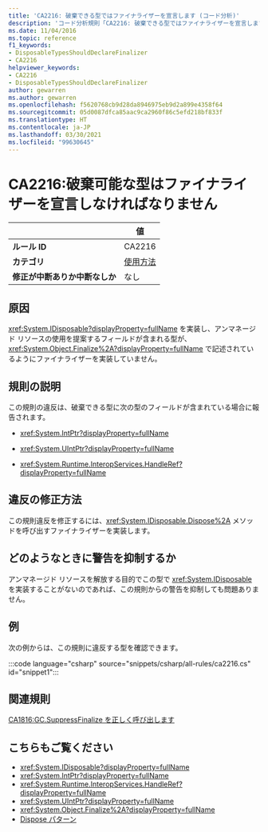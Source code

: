 ```yaml
---
title: 'CA2216: 破棄できる型ではファイナライザーを宣言します (コード分析)'
description: 'コード分析規則「CA2216: 破棄できる型ではファイナライザーを宣言します」について説明します'
ms.date: 11/04/2016
ms.topic: reference
f1_keywords:
- DisposableTypesShouldDeclareFinalizer
- CA2216
helpviewer_keywords:
- CA2216
- DisposableTypesShouldDeclareFinalizer
author: gewarren
ms.author: gewarren
ms.openlocfilehash: f5620768cb9d28da8946975eb9d2a899e4358f64
ms.sourcegitcommit: 05d0087dfca85aac9ca2960f86c5efd218bf833f
ms.translationtype: HT
ms.contentlocale: ja-JP
ms.lasthandoff: 03/30/2021
ms.locfileid: "99630645"
---
```

# <a name="ca2216-disposable-types-should-declare-finalizer"></a>CA2216:破棄可能な型はファイナライザーを宣言しなければなりません

| | 値 |
|-|-|
| **ルール ID** |CA2216|
| **カテゴリ** |[使用方法](usage-warnings.md)|
| **修正が中断ありか中断なしか** |なし|

## <a name="cause"></a>原因

<xref:System.IDisposable?displayProperty=fullName> を実装し、アンマネージド リソースの使用を提案するフィールドが含まれる型が、<xref:System.Object.Finalize%2A?displayProperty=fullName> で記述されているようにファイナライザーを実装していません。

## <a name="rule-description"></a>規則の説明

この規則の違反は、破棄できる型に次の型のフィールドが含まれている場合に報告されます。

- <xref:System.IntPtr?displayProperty=fullName>

- <xref:System.UIntPtr?displayProperty=fullName>

- <xref:System.Runtime.InteropServices.HandleRef?displayProperty=fullName>

## <a name="how-to-fix-violations"></a>違反の修正方法

この規則違反を修正するには、<xref:System.IDisposable.Dispose%2A> メソッドを呼び出すファイナライザーを実装します。

## <a name="when-to-suppress-warnings"></a>どのようなときに警告を抑制するか

アンマネージド リソースを解放する目的でこの型で <xref:System.IDisposable> を実装することがないのであれば、この規則からの警告を抑制しても問題ありません。

## <a name="example"></a>例

次の例からは、この規則に違反する型を確認できます。

:::code language="csharp" source="snippets/csharp/all-rules/ca2216.cs" id="snippet1":::

## <a name="related-rules"></a>関連規則

[CA1816:GC.SuppressFinalize を正しく呼び出します](ca1816.md)

## <a name="see-also"></a>こちらもご覧ください

- <xref:System.IDisposable?displayProperty=fullName>
- <xref:System.IntPtr?displayProperty=fullName>
- <xref:System.Runtime.InteropServices.HandleRef?displayProperty=fullName>
- <xref:System.UIntPtr?displayProperty=fullName>
- <xref:System.Object.Finalize%2A?displayProperty=fullName>
- [Dispose パターン](../../../standard/garbage-collection/implementing-dispose.md)
